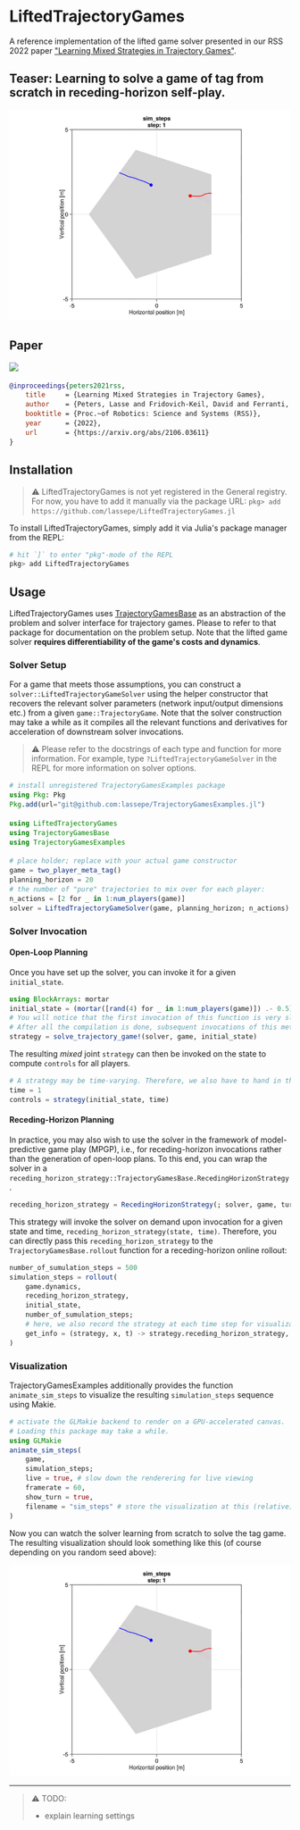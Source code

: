 # LiftedTrajectoryGames

A reference implementation of the lifted game solver presented in our RSS 2022 paper ["Learning Mixed Strategies in Trajectory Games"](https://arxiv.org/pdf/2205.00291.pdf).

## Teaser: Learning to solve a game of tag from scratch in receding-horizon self-play.

![](./media/sim_steps.gif)

## Paper

[![](https://lasse-peters.net/pub/lifted-games/peters2022rss-teaser.png)](https://arxiv.org/pdf/2205.00291.pdf)

```bibtex
@inproceedings{peters2021rss,
    title     = {Learning Mixed Strategies in Trajectory Games},
    author    = {Peters, Lasse and Fridovich-Keil, David and Ferranti, Laura and Stachniss, Cyrill and Alonso-Mora, Javier and Laine, Forrest},
    booktitle = {Proc.~of Robotics: Science and Systems (RSS)},
    year      = {2022},
    url       = {https://arxiv.org/abs/2106.03611}
}
```

## Installation

> :warning: LiftedTrajectoryGames is not yet registered in the General registry. For now, you have to add it manually via the package URL: `pkg> add https://github.com/lassepe/LiftedTrajectoryGames.jl`

To install LiftedTrajectoryGames, simply add it via Julia's package manager from the REPL:

```julia
# hit `]` to enter "pkg"-mode of the REPL
pkg> add LiftedTrajectoryGames
```

## Usage

LiftedTrajectoryGames uses [TrajectoryGamesBase](https://github.com/lassepe/TrajectoryGamesBase.jl) as an abstraction of the problem and solver interface for trajectory games. Please to refer to that package for documentation on the problem setup. Note that the lifted game solver **requires differentiability of the game's costs and dynamics**.

### Solver Setup

For a game that meets those assumptions, you can construct a `solver::LiftedTrajectoryGameSolver` using the helper constructor that recovers the relevant solver parameters (network input/output dimensions etc.) from a given `game::TrajectoryGame`. Note that the solver construction may take a while as it compiles all the relevant functions and derivatives for acceleration of downstream solver invocations.

> :warning: Please refer to the docstrings of each type and function for more information.
> For example, type `?LiftedTrajectoryGameSolver` in the REPL for more information on solver options.

```julia
# install unregistered TrajectoryGamesExamples package
using Pkg: Pkg
Pkg.add(url="git@github.com:lassepe/TrajectoryGamesExamples.jl")

using LiftedTrajectoryGames
using TrajectoryGamesBase
using TrajectoryGamesExamples

# place holder; replace with your actual game constructor
game = two_player_meta_tag()
planning_horizon = 20
# the number of "pure" trajectories to mix over for each player:
n_actions = [2 for _ in 1:num_players(game)]
solver = LiftedTrajectoryGameSolver(game, planning_horizon; n_actions)
```

### Solver Invocation

#### Open-Loop Planning

Once you have set up the solver, you can invoke it for a given `initial_state`.

```julia
using BlockArrays: mortar
initial_state = (mortar([rand(4) for _ in 1:num_players(game)]) .- 0.5) * 4
# You will notice that the first invocation of this function is very slow because Julia has to compile a lot of code.
# After all the compilation is done, subsequent invocations of this method should be blazingly fast. (on the order of milliseconds).
strategy = solve_trajectory_game!(solver, game, initial_state)
```

The resulting *mixed* joint `strategy` can then be invoked on the state to compute `controls` for all players.

```julia
# A strategy may be time-varying. Therefore, we also have to hand in the time.
time = 1
controls = strategy(initial_state, time)
```

#### Receding-Horizon Planning

In practice, you may also wish to use the solver in the framework of model-predictive game play (MPGP), i.e., for receding-horizon invocations rather than the generation of open-loop plans.
To this end, you can wrap the solver in a `receding_horizon_strategy::TrajectoryGamesBase.RecedingHorizonStrategy`.

```julia
receding_horizon_strategy = RecedingHorizonStrategy(; solver, game, turn_length = 5)
```

This strategy will invoke the solver on demand upon invocation for a given state and time, `receding_horizon_strategy(state, time)`.
Therefore, you can directly pass this `receding_horizon_strategy` to the `TrajectoryGamesBase.rollout` function for a receding-horizon online rollout:

```julia
number_of_sumulation_steps = 500
simulation_steps = rollout(
    game.dynamics,
    receding_horizon_strategy,
    initial_state,
    number_of_sumulation_steps;
    # here, we also record the strategy at each time step for visualization below
    get_info = (strategy, x, t) -> strategy.receding_horizon_strategy,
)
```

### Visualization

TrajectoryGamesExamples additionally provides the function `animate_sim_steps` to visualize the resulting `simulation_steps` sequence using Makie.

```julia
# activate the GLMakie backend to render on a GPU-accelerated canvas.
# Loading this package may take a while.
using GLMakie
animate_sim_steps(
    game,
    simulation_steps;
    live = true, # slow down the renderering for live viewing
    framerate = 60,
    show_turn = true,
    filename = "sim_steps" # store the visualization at this (relative) path
)
```

Now you can watch the solver learning from scratch to solve the tag game.
The resulting visualization should look something like this (of course depending on you random seed above):

![](./media/sim_steps.gif)

---

> :warning: TODO:
> - explain learning settings
